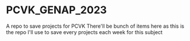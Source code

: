 # PCVK_GENAP_2023
A repo to save projects for PCVK
There'll be bunch of items here as this is the repo I'll use to save every projects each week for this subject